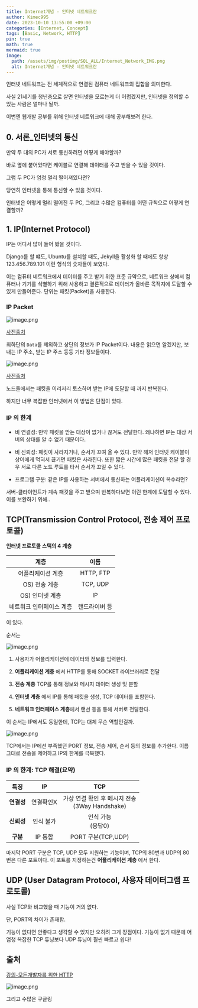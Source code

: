```yaml
---
title: Internet개념 - 인터넷 네트워크란
author: Kimec995
date: 2023-10-10 13:55:00 +09:00
categories: [Internet, Concept]
tags: [Basic, Network, HTTP]
pin: true
math: true
mermaid: true
image: 
  path: /assets/img/postimg/SQL_ALL/Internet_Network_IMG.png
  alt: Internet개념 - 인터넷 네트워크란
---
```


인터넷 네트워크는 전 세계적으로 연결된 컴퓨터 네트워크의 집합을 의미한다.

사실 21세기를 청년층으로 살면 인터넷을 모르는게 더 어렵겠지만, 인터넷을 정의할 수 있는 사람은 얼마나 될까.

이번엔 웹개발 공부를 위해 인터넷 네트워크에 대해 공부해보려 한다.

## 0. 서론_인터넷의 통신

만약 두 대의 PC가 서로 통신하려면 어떻게 해야할까?

바로 옆에 붙어있다면 케이블로 연결해 데이터를 주고 받을 수 있을 것이다.

그럼 두 PC가 엄청 멀리 떨어져있다면?

당연히 인터넷을 통해 통신할 수 있을 것이다.

인터넷은 어떻게 멀리 떨어진 두 PC, 그리고 수많은 컴퓨터를 어떤 규칙으로 어떻게 연결할까?

## 1. IP(Internet Protocol)

IP는 어디서 많이 들어 봤을 것이다.

Django를 할 떄도, Ubuntu를 설치할 때도, Jekyll을 활성화 할 때에도 항상 123.456.789.101 이런 형식의 숫자들이 보였다.

이는 컴퓨터 네트워크에서 데이터를 주고 받기 위한 표준 규약으로, 네트워크 상에서 컴퓨터나 기기를 식별하기 위해 사용하고 결론적으로 데이터가 올바른 목적지에 도달할 수 있게 만들어준다. 단위는 패킷(Packet)을 사용한다.

### IP Packet
![image.png](\assets\img\postimg\Internet_Network\Internet_Network_01.png)

[사진출처](https://ko.wikipedia.org/wiki/IPv4)

최하단의 `Data`를 제외하고 상단의 정보가 IP Packet이다. 내용은 읽으면 알겠지만, 보내는 IP 주소, 받는 IP 주소 등등 기타 정보들이다.

![image.png](\assets\img\postimg\Internet_Network\Internet_Network_02.png)

[사진출처](https://www.inflearn.com/course/http-%EC%9B%B9-%EB%84%A4%ED%8A%B8%EC%9B%8C%ED%81%AC/dashboard)

노드들에서는 패킷을 이리저리 토스하며 받는 IP에 도달할 때 까지 반복한다.

하지만 너무 복잡한 인터넷에서 이 방법은 단점이 있다.

### IP 의 한계

- 비 연결성: 만약 패킷을 받는 대상이 없거나 끊겨도 전달한다. 왜냐하면 IP는 대상 서버의 상태를 알 수 없기 때문이다.

- 비 신뢰성: 패킷이 사라지거나, 순서가 꼬여 올 수 있다. 만약 해저 인터넷 케이블이 상어에게 먹혀서 끊기면 패킷은 사라진다. 또한 짧은 시간에 많은 패킷을 전달 할 경우 서로 다른 노드 루트를 타서 순서가 꼬일 수 있다.

- 프로그램 구분: 같은 IP를 사용하는 서버에서 통신하는 어플리케이션이 복수라면? 

서버-클라이언트가 계속 패킷을 주고 받으며 반복하다보면 이런 한계에 도달할 수 있다. 이를 보완하기 위해..

## TCP(Transmission Control Protocol, 전송 제어 프로토콜)

**인터넷 프로토콜 스택의 4 계층**

|계층|이름|
|:--:|:--:|
|어플리케이션 계층|HTTP, FTP|
|OS) 전송 계층|TCP, UDP|
|OS) 인터넷 계층|IP|
|네트워크 인터페이스 계층|랜드라이버 등|

이 있다.

순서는

![image.png](\assets\img\postimg\Internet_Network\Internet_Network_03.png)

1. 사용자가 어플리케이션에 데이터와 정보를 입력한다.
2. **어플리케이션 계층** 에서 HTTP를 통해 SOCKET 라이브러리로 전달
3. **전송 계층** TCP를 통해 정보와 메시지 데이터 생성 및 분할
4. **인터넷 계층** 에서 IP를 통해 패킷을 생성, TCP 데이터를 포함한다.

5. **네트워크 인터페이스 계층**에서 랜선 등을 통해 서버로 전달한다.

이 순서는 IP에서도 동일한데, TCP는 대체 무슨 역할인걸까.

![image.png](\assets\img\postimg\Internet_Network\Internet_Network_04.png)

TCP에서는 IP에선 부족했던 PORT 정보, 전송 제어, 순서 등의 정보를 추가한다. 이름 그대로 전송을 제어하고 IP의 한계를 극복했다.

### IP 의 한계: TCP 해결(요약) 

|특징|IP|TCP|
|:--:|:--:|:--:|
|**연결성**| 연결확인X | 가상 연결 확인 후 메시지 전송<br>(3Way Handshake) |
|**신뢰성**| 인식 불가 | 인식 가능<br>(응답0)|
|**구분**| IP 통합 | PORT 구분(TCP,UDP)|

마지막 PORT 구분은 TCP, UDP 모두 지원하는 기능이며, TCP의 80번과 UDP의 80번은 다른 포트이다. 이 포트를 지정하는건 **어플리케이션 계층** 에서 한다.

## UDP (User Datagram Protocol, 사용자 데이터그램 프로토콜)

사실 TCP와 비교했을 때 기능이 거의 없다.

단, PORT의 차이가 존재함.

기능이 없다면 안좋다고 생각할 수 있지만 오히려 그게 장점이다. 기능이 없기 때문에 어엄청 복잡한 TCP 튜닝보다 UDP 튜닝이 훨씬 빠르고 쉽다!


## 출처
[강의-모든개발자를 위한 HTTP](https://www.inflearn.com/course/http-%EC%9B%B9-%EB%84%A4%ED%8A%B8%EC%9B%8C%ED%81%AC/dashboard)

![image.png](\assets\img\postimg\Internet_Network\Internet_Network_00.png)



그리고 수많은 구글링
